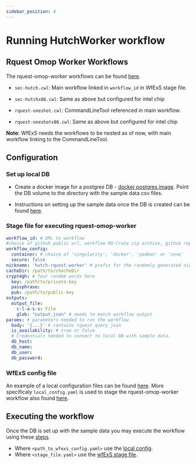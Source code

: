 ```yaml
---
sidebar_position: 4
---
```


# Running HutchWorker workflow

## Rquest Omop Worker Workflows
The rquest-omop-worker workflows can be found [here](https://github.com/HDRUK/hutch/tree/main/workflows).
  - `sec-hutch.cwl`: Main workflow linked in `workflow_id` in WfExS stage file.
  - `sec-hutchx86.cwl`: Same as above but configured for intel chip

  - `rquest-oneshot.cwl`: CommandLineTool referenced in main workflow.
  - `rquest-oneshotx86.cwl`: Same as above but configured for intel chip

**Note:** WfExS needs the workflows to be nested as of now, with main workflow linking to the CommandLineTool.

## Configuration
### Set up local DB
- Create a docker image for a postgres DB - [docker postgres image](https://hub.docker.com/_/postgres). Point the DB volume to the directory with the sample data csv files.

- Instructions on setting up the sample data once the DB is created can be found [here](../../../users/sample-data).

### Stage file for executing rquest-omop-worker

``` yaml
workflow_id: # URL to workflow 
#choice of github public url, workflow RO-Crate zip archive, github repo URL
workflow_config:
  container: # choice of 'singularity', 'docker', 'podman' or 'none'
  secure: false
nickname: 'hutch-rquest-worker' # prefix for the randomly generated nickname
cacheDir: /path/to/chacheDir
crypt4gh: # four random words here
  key: /path/to/private-key
  passphrase: 
  pub: /path/to/public-key
outputs:
  output_file:
    c-l-a-s-s: File
    glob: "output.json" # needs to match workflow output
params: # parameters needed to run the workflow
  body: '{...}' # contains rquest query json
  is_availability: # true or false 
  # Credentials needed to connect to local DB with sample data.
  db_host:
  db_name:
  db_user:
  db_password:
```

### WfExS config file
An example of a local configuration files can be found [here](https://github.com/inab/WfExS-backend/tree/main/workflow_examples). More specificaly `local_config.yaml` is used to stage the rquest-omop-worker workflow also found [here](config.md#local-wfexs-configuration).

## Executing the workflow
Once the DB is set up with the sample data you may execute the workflow using these [steps](running-wfexs.md#running-wfexs). 
- Where `<path_to_wfexs_config.yaml>` use the [local config](#wfexs-config-file).
- Where `<stage_file.yaml>` use the [wfExS stage file](#stage-file-for-executing-rquest-omop-worker).



